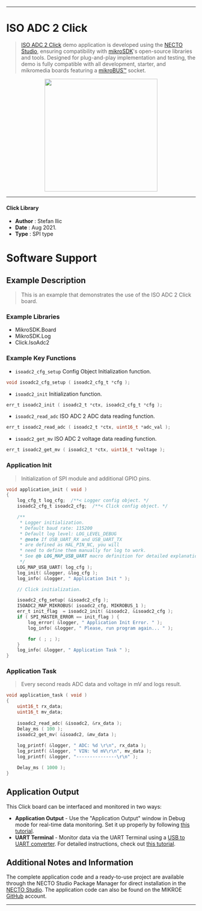 
---
# ISO ADC 2 Click

> [ISO ADC 2 Click](https://www.mikroe.com/?pid_product=MIKROE-4166) demo application is developed using
the [NECTO Studio](https://www.mikroe.com/necto), ensuring compatibility with [mikroSDK](https://www.mikroe.com/mikrosdk)'s
open-source libraries and tools. Designed for plug-and-play implementation and testing, the demo is fully compatible with
all development, starter, and mikromedia boards featuring a [mikroBUS&trade;](https://www.mikroe.com/mikrobus) socket.

<p align="center">
  <img src="https://www.mikroe.com/?pid_product=MIKROE-4166&image=1" height=300px>
</p>

---

#### Click Library

- **Author**        : Stefan Ilic
- **Date**          : Aug 2021.
- **Type**          : SPI type

# Software Support

## Example Description

> This is an example that demonstrates the use of the ISO ADC 2 Click board.

### Example Libraries

- MikroSDK.Board
- MikroSDK.Log
- Click.IsoAdc2

### Example Key Functions

- `isoadc2_cfg_setup` Config Object Initialization function.
```c
void isoadc2_cfg_setup ( isoadc2_cfg_t *cfg );
```

- `isoadc2_init` Initialization function.
```c
err_t isoadc2_init ( isoadc2_t *ctx, isoadc2_cfg_t *cfg );
```

- `isoadc2_read_adc` ISO ADC 2 ADC data reading function.
```c
err_t isoadc2_read_adc ( isoadc2_t *ctx, uint16_t *adc_val );
```

- `isoadc2_get_mv` ISO ADC 2 voltage data reading function.
```c
err_t isoadc2_get_mv ( isoadc2_t *ctx, uint16_t *voltage );
```

### Application Init

> Initialization of SPI module and additional GPIO pins.

```c
void application_init ( void ) 
{
    log_cfg_t log_cfg;  /**< Logger config object. */
    isoadc2_cfg_t isoadc2_cfg;  /**< Click config object. */

    /** 
     * Logger initialization.
     * Default baud rate: 115200
     * Default log level: LOG_LEVEL_DEBUG
     * @note If USB_UART_RX and USB_UART_TX 
     * are defined as HAL_PIN_NC, you will 
     * need to define them manually for log to work. 
     * See @b LOG_MAP_USB_UART macro definition for detailed explanation.
     */
    LOG_MAP_USB_UART( log_cfg );
    log_init( &logger, &log_cfg );
    log_info( &logger, " Application Init " );

    // Click initialization.

    isoadc2_cfg_setup( &isoadc2_cfg );
    ISOADC2_MAP_MIKROBUS( isoadc2_cfg, MIKROBUS_1 );
    err_t init_flag  = isoadc2_init( &isoadc2, &isoadc2_cfg );
    if ( SPI_MASTER_ERROR == init_flag ) {
        log_error( &logger, " Application Init Error. " );
        log_info( &logger, " Please, run program again... " );

        for ( ; ; );
    }
    log_info( &logger, " Application Task " );
}
```

### Application Task

> Every second reads ADC data and voltage in mV and logs result.

```c
void application_task ( void ) 
{
    uint16_t rx_data;
    uint16_t mv_data;
    
    isoadc2_read_adc( &isoadc2, &rx_data );
    Delay_ms ( 100 );
    isoadc2_get_mv( &isoadc2, &mv_data );
    
    log_printf( &logger, " ADC: %d \r\n", rx_data );
    log_printf( &logger, " VIN: %d mV\r\n", mv_data );
    log_printf( &logger, "---------------\r\n" );

    Delay_ms ( 1000 );
}
```

## Application Output

This Click board can be interfaced and monitored in two ways:
- **Application Output** - Use the "Application Output" window in Debug mode for real-time data monitoring.
Set it up properly by following [this tutorial](https://www.youtube.com/watch?v=ta5yyk1Woy4).
- **UART Terminal** - Monitor data via the UART Terminal using
a [USB to UART converter](https://www.mikroe.com/click/interface/usb?interface*=uart,uart). For detailed instructions,
check out [this tutorial](https://help.mikroe.com/necto/v2/Getting%20Started/Tools/UARTTerminalTool).

## Additional Notes and Information

The complete application code and a ready-to-use project are available through the NECTO Studio Package Manager for 
direct installation in the [NECTO Studio](https://www.mikroe.com/necto). The application code can also be found on
the MIKROE [GitHub](https://github.com/MikroElektronika/mikrosdk_click_v2) account.

---
